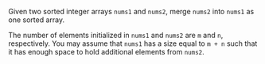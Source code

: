 Given two sorted integer arrays `nums1` and `nums2`, merge `nums2` into `nums1` as one sorted array.

The number of elements initialized in `nums1` and `nums2` are `m` and `n`, respectively. You may assume that `nums1` has a size equal to `m + n` such that it has enough space to hold additional elements from `nums2`.